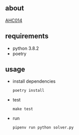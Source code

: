 ## about

[AHC014](https://atcoder.jp/contests/ahc014/tasks/ahc014_a)

## requirements

* python 3.8.2
* poetry

## usage

* install dependencies
  ```console
  poetry install
  ```

* test
  ```console
  make test
  ```

* run
  ```console
  pipenv run python solver.py
  ```

